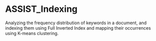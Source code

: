 # ASSIST_Indexing
Analyzing the frequency distribution of keywords in a document, and indexing them using Full Inverted Index and mapping their occurrences using K-means clustering.
